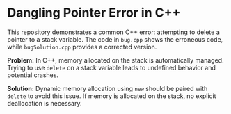 # Dangling Pointer Error in C++
This repository demonstrates a common C++ error: attempting to delete a pointer to a stack variable.  The code in `bug.cpp` shows the erroneous code, while `bugSolution.cpp` provides a corrected version.

**Problem:**
In C++, memory allocated on the stack is automatically managed. Trying to use `delete` on a stack variable leads to undefined behavior and potential crashes. 

**Solution:**
Dynamic memory allocation using `new` should be paired with `delete` to avoid this issue.  If memory is allocated on the stack, no explicit deallocation is necessary.